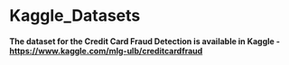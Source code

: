 # Kaggle_Datasets

#### The dataset for the Credit Card Fraud Detection is available in Kaggle - https://www.kaggle.com/mlg-ulb/creditcardfraud
